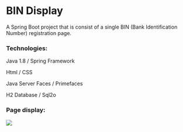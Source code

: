 # BIN Display
A Spring Boot project that is consist of a single BIN (Bank Identification Number) registration page.

<h3>Technologies:</h3>

Java 1.8 / Spring Framework

Html / CSS

Java Server Faces / Primefaces

H2 Database / Sql2o



<h3>Page display:</h3>

![](https://i.hizliresim.com/hODy6N.png)


